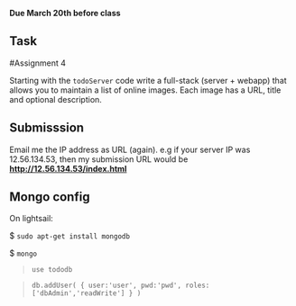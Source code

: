 
**Due March 20th before class**

## Task
#Assignment 4

Starting with the ``todoServer`` code write a full-stack (server +
webapp) that allows you to maintain a list of online images. Each image
has a URL, title and optional description. 

## Submisssion

Email me the IP address as URL (again). e.g if your server IP was 12.56.134.53,
then my submission URL would be **http://12.56.134.53/index.html**




## Mongo config
On lightsail:

$ ```sudo apt-get install mongodb```

$ ```mongo```

> ```use tododb```

> ```db.addUser( { user:'user', pwd:'pwd', roles:['dbAdmin','readWrite'] } )```
 


